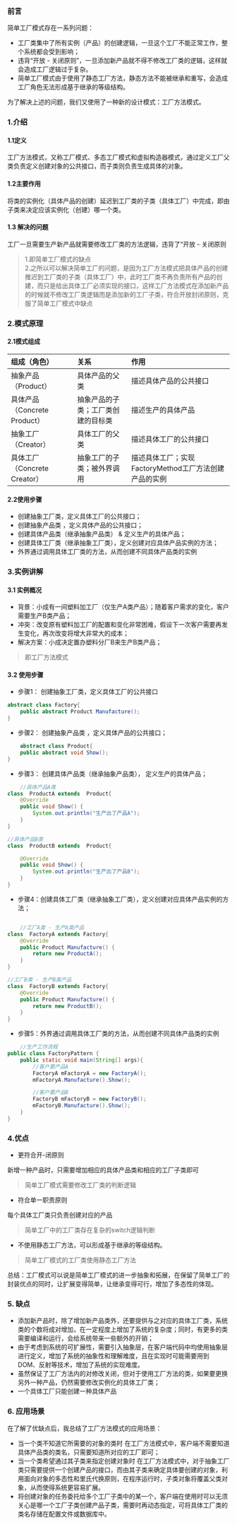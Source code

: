 ### 前言
简单工厂模式存在一系列问题：
- 工厂类集中了所有实例（产品）的创建逻辑，一旦这个工厂不能正常工作，整个系统都会受到影响；
- 违背“开放 - 关闭原则”，一旦添加新产品就不得不修改工厂类的逻辑，这样就会造成工厂逻辑过于复杂。
- 简单工厂模式由于使用了静态工厂方法，静态方法不能被继承和重写，会造成工厂角色无法形成基于继承的等级结构。

为了解决上述的问题，我们又使用了一种新的设计模式：工厂方法模式。

### 1.介绍
#### 1.1定义
工厂方法模式，又称工厂模式、多态工厂模式和虚拟构造器模式，通过定义工厂父类负责定义创建对象的公共接口，而子类则负责生成具体的对象。

#### 1.2主要作用
将类的实例化（具体产品的创建）延迟到工厂类的子类（具体工厂）中完成，即由子类来决定应该实例化（创建）哪一个类。

#### 1.3 解决的问题
工厂一旦需要生产新产品就需要修改工厂类的方法逻辑，违背了“开放 - 关闭原则

> 1.即简单工厂模式的缺点<br>
2.之所以可以解决简单工厂的问题，是因为工厂方法模式把具体产品的创建推迟到工厂类的子类（具体工厂）中，此时工厂类不再负责所有产品的创建，而只是给出具体工厂必须实现的接口，这样工厂方法模式在添加新产品的时候就不修改工厂类逻辑而是添加新的工厂子类，符合开放封闭原则，克服了简单工厂模式中缺点

### 2.模式原理

#### 2.1模式组成

| 组成（角色）	| 关系	| 作用 |
|:---------- |:------ |:------ |
| 抽象产品（Product）	| 具体产品的父类	| 描述具体产品的公共接口 |
| 具体产品（Concrete Product）	| 抽象产品的子类；工厂类创建的目标类	| 描述生产的具体产品 |
| 抽象工厂（Creator）	| 具体工厂的父类	| 描述具体工厂的公共接口 |
| 具体工厂（Concrete Creator）	| 抽象工厂的子类；被外界调用	| 描述具体工厂；实现FactoryMethod工厂方法创建产品的实例 |


#### 2.2使用步骤
- 创建抽象工厂类，定义具体工厂的公共接口；
- 创建抽象产品类 ，定义具体产品的公共接口；
- 创建具体产品类（继承抽象产品类） & 定义生产的具体产品；
- 创建具体工厂类（继承抽象工厂类），定义创建对应具体产品实例的方法；
- 外界通过调用具体工厂类的方法，从而创建不同具体产品类的实例

### 3.实例讲解

#### 3.1 实例概况
- 背景：小成有一间塑料加工厂（仅生产A类产品）；随着客户需求的变化，客户需要生产B类产品；
- 冲突：改变原有塑料加工厂的配置和变化非常困难，假设下一次客户需要再发生变化，再次改变将增大非常大的成本；
- 解决方案：小成决定置办塑料分厂B来生产B类产品；
>即工厂方法模式

#### 3.2 使用步骤
- 步骤1： 创建抽象工厂类，定义具体工厂的公共接口
```java
abstract class Factory{
    public abstract Product Manufacture();
}
```
- 步骤2： 创建抽象产品类 ，定义具体产品的公共接口；
```java
	abstract class Product{
    public abstract void Show();
}
```
- 步骤3： 创建具体产品类（继承抽象产品类）， 定义生产的具体产品；
```java
	//具体产品A类
class  ProductA extends  Product{
    @Override
    public void Show() {
        System.out.println("生产出了产品A");
    }
}

//具体产品B类
class  ProductB extends  Product{

    @Override
    public void Show() {
        System.out.println("生产出了产品B");
    }
}
```
- 步骤4：创建具体工厂类（继承抽象工厂类），定义创建对应具体产品实例的方法；
```java

	//工厂A类 - 生产A类产品
class  FactoryA extends Factory{
    @Override
    public Product Manufacture() {
        return new ProductA();
    }
}

//工厂B类 - 生产B类产品
class  FactoryB extends Factory{
    @Override
    public Product Manufacture() {
        return new ProductB();
    }
}
```

- 步骤5：外界通过调用具体工厂类的方法，从而创建不同具体产品类的实例
```java
	//生产工作流程
public class FactoryPattern {
    public static void main(String[] args){
        //客户要产品A
        FactoryA mFactoryA = new FactoryA();
        mFactoryA.Manufacture().Show();

        //客户要产品B
        FactoryB mFactoryB = new FactoryB();
        mFactoryB.Manufacture().Show();
    }
}

```

### 4.优点
- 更符合开-闭原则

新增一种产品时，只需要增加相应的具体产品类和相应的工厂子类即可
>简单工厂模式需要修改工厂类的判断逻辑

- 符合单一职责原则

每个具体工厂类只负责创建对应的产品
>简单工厂中的工厂类存在复杂的switch逻辑判断

- 不使用静态工厂方法，可以形成基于继承的等级结构。

>简单工厂模式的工厂类使用静态工厂方法

总结：工厂模式可以说是简单工厂模式的进一步抽象和拓展，在保留了简单工厂的封装优点的同时，让扩展变得简单，让继承变得可行，增加了多态性的体现。

### 5. 缺点
- 添加新产品时，除了增加新产品类外，还要提供与之对应的具体工厂类，系统类的个数将成对增加，在一定程度上增加了系统的复杂度；同时，有更多的类需要编译和运行，会给系统带来一些额外的开销；
- 由于考虑到系统的可扩展性，需要引入抽象层，在客户端代码中均使用抽象层进行定义，增加了系统的抽象性和理解难度，且在实现时可能需要用到DOM、反射等技术，增加了系统的实现难度。
- 虽然保证了工厂方法内的对修改关闭，但对于使用工厂方法的类，如果要更换另外一种产品，仍然需要修改实例化的具体工厂类；
- 一个具体工厂只能创建一种具体产品

### 6. 应用场景
在了解了优缺点后，我总结了工厂方法模式的应用场景：

- 当一个类不知道它所需要的对象的类时
在工厂方法模式中，客户端不需要知道具体产品类的类名，只需要知道所对应的工厂即可；
- 当一个类希望通过其子类来指定创建对象时
在工厂方法模式中，对于抽象工厂类只需要提供一个创建产品的接口，而由其子类来确定具体要创建的对象，利用面向对象的多态性和里氏代换原则，在程序运行时，子类对象将覆盖父类对象，从而使得系统更容易扩展。
- 将创建对象的任务委托给多个工厂子类中的某一个，客户端在使用时可以无须关心是哪一个工厂子类创建产品子类，需要时再动态指定，可将具体工厂类的类名存储在配置文件或数据库中。




